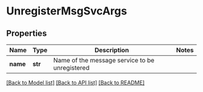 # UnregisterMsgSvcArgs

## Properties
Name | Type | Description | Notes
------------ | ------------- | ------------- | -------------
**name** | **str** | Name of the message service to be unregistered | 

[[Back to Model list]](../README.md#documentation-for-models) [[Back to API list]](../README.md#documentation-for-api-endpoints) [[Back to README]](../README.md)


